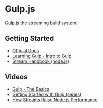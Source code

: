 Gulp.js
=======
[Gulp.js](http://gulpjs.com/) the streaming build system.

Getting Started
---------------
* [Official Docs](https://github.com/gulpjs/gulp/tree/master/docs)
* [Learning Gulp - Intro to Gulp](http://hmphry.com/gulp/)
* [Stream Handbook (node.js)](https://github.com/substack/stream-handbook)

Videos
------

* [Gulp - The Basics](https://www.youtube.com/watch?v=dwSLFai8ovQ)
* [Getting Started with Gulp (series)](https://www.youtube.com/playlist?list=PLRk95HPmOM6PN-G1xyKj9q6ap_dc9Yckm)
* [How Streams Raise Node.js Performance](https://www.youtube.com/watch?v=QgEuZ52OZtU)
